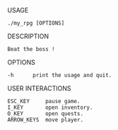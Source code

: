 USAGE

	./my_rpg [OPTIONS]

DESCRIPTION

	Beat the boss !

OPTIONS

	-h		print the usage and quit.

USER INTERACTIONS

	ESC_KEY		pause game.
	I_KEY 		open inventory.
	O_KEY  		open quests.
	ARROW_KEYS 	move player.
